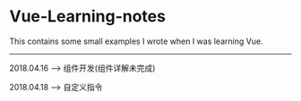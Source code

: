 # Vue-Learning-notes
This contains some small examples I wrote when I was learning Vue.

-----------

2018.04.16 --> 组件开发(组件详解未完成)

2018.04.18 --> 自定义指令
